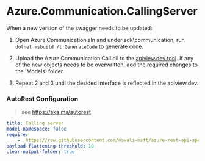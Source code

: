 # Azure.Communication.CallingServer

When a new version of the swagger needs to be updated:
1. Open Azure.Communication.sln and under sdk\communication, run `dotnet msbuild /t:GenerateCode` to generate code.

2. Upload the Azure.Communication.Call.dll to the [apiview.dev tool](https://apiview.dev/).
If any of the new objects needs to be overwritten, add the required changes to the 'Models' folder.

3. Repeat 2 and 3 until the desided interface is reflected in the apiview.dev.

### AutoRest Configuration
> see https://aka.ms/autorest

```yaml
title: Calling server
model-namespace: false
require:
    -  https://raw.githubusercontent.com/navali-msft/azure-rest-api-specs/b52f2591ccbe19b4d158b5008874615c87b9a38b/specification/communication/data-plane/CallingServer/readme.md
payload-flattening-threshold: 10
clear-output-folder: true
```
